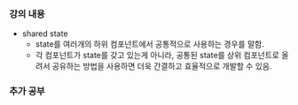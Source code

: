 ### 강의 내용

- shared state
  - state를 여러개의 하위 컴포넌트에서 공통적으로 사용하는 경우를 말함.
  - 각 컴포넌트가 state를 갖고 있는게 아니라, 공통된 state를 상위 컴포넌트로 올려서 공유하는 방법을 사용하면 더욱 간결하고 효율적으로 개발할 수 있음.

### 추가 공부
